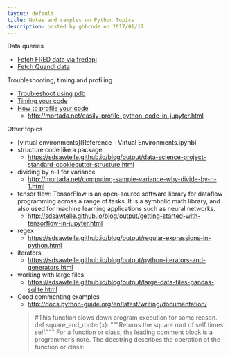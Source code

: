 ```yaml
---
layout: default
title: Notes and samples on Python Topics
description: posted by ghbcode on 2017/01/17
---
```


Data queries
  - [Fetch FRED data via fredapi](/website/notebooks/FRED-download.html)
  - [Fetch Quandl data](/website/notebooks/Quandl-download.html)

Troubleshooting, timing and profiling
  - [Troubleshoot using pdb](/website/notebooks/troubleshoot-with-pdb.html)
  - [Timing your code](/website/notebooks/time-your-code.html)
  - [How to profile your code](/website/notebooks/profile-your-code.html)
    - http://mortada.net/easily-profile-python-code-in-jupyter.html

Other topics
* [virtual environments](Reference - Virtual Environments.ipynb)
* structure code like a package
  * https://sdsawtelle.github.io/blog/output/data-science-project-standard-cookiecutter-structure.html
* dividing by n-1 for variance
  * http://mortada.net/computing-sample-variance-why-divide-by-n-1.html
* tensor flow: TensorFlow is an open-source software library for dataflow programming across a range of tasks. It is a symbolic math library, and also used for machine learning applications such as neural networks.
  * http://sdsawtelle.github.io/blog/output/getting-started-with-tensorflow-in-jupyter.html
* regex
  * https://sdsawtelle.github.io/blog/output/regular-expressions-in-python.html
* iterators
  * https://sdsawtelle.github.io/blog/output/python-iterators-and-generators.html
* working with large files
  * https://sdsawtelle.github.io/blog/output/large-data-files-pandas-sqlite.html
* Good commenting examples
  * http://docs.python-guide.org/en/latest/writing/documentation/
  > #This function slows down program execution for some reason.
  >def square_and_rooter(x):
  >"""Returns the square root of self times self."""
  >For a function or class, the leading comment block is a programmer’s note. 
  >The docstring describes the operation of the  function or class:
